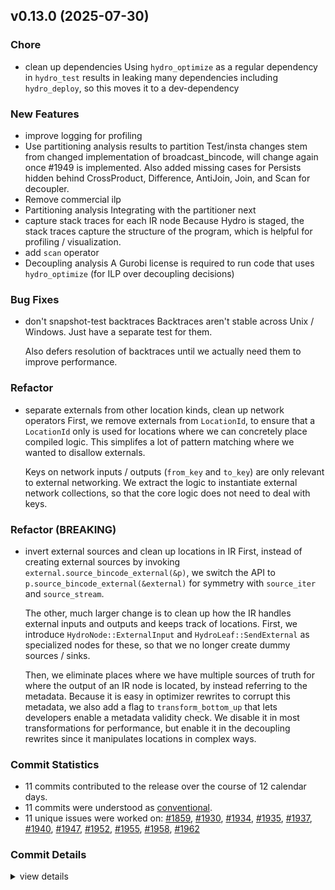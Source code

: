 

## v0.13.0 (2025-07-30)

### Chore

 - <csr-id-edab6c2b94b08ff2204411409e840fcc43112609/> clean up dependencies
   Using `hydro_optimize` as a regular dependency in `hydro_test` results
   in leaking many dependencies including `hydro_deploy`, so this moves it
   to a dev-dependency

### New Features

 - <csr-id-0e6403cc21c89ae397828a84b4908204c9f4dba5/> improve logging for profiling
 - <csr-id-173d9c0f1cc955f2a478195bcf3de0b055284008/> Use partitioning analysis results to partition
   Test/insta changes stem from changed implementation of
   broadcast_bincode, will change again once #1949 is implemented.
   Also added missing cases for Persists hidden behind CrossProduct,
   Difference, AntiJoin, Join, and Scan for decoupler.
 - <csr-id-dfaf51776923485e73a52b01c36ebb06d2cc6957/> Remove commercial ilp
 - <csr-id-3b013ac3520a984cd5faf882b78f1c2dfd4f12eb/> Partitioning analysis
   Integrating with the partitioner next
 - <csr-id-d44b225f697f8d7ccdf80b0d5dc2afdea1955324/> capture stack traces for each IR node
   Because Hydro is staged, the stack traces capture the structure of the
   program, which is helpful for profiling / visualization.
 - <csr-id-c4b9590552d7e05b352a0d4a215f1bbf274ccc61/> add `scan` operator
 - <csr-id-99a8f1dfdde087578f25c19e502ad13e1d98a394/> Decoupling analysis
   A Gurobi license is required to run code that uses `hydro_optimize` (for ILP over decoupling decisions)

### Bug Fixes

 - <csr-id-739b622f7a6ee3e58289863519419bd925c1e788/> don't snapshot-test backtraces
   Backtraces aren't stable across Unix / Windows. Just have a separate
   test for them.
   
   Also defers resolution of backtraces until we actually need them to
   improve performance.

### Refactor

 - <csr-id-22a7d0d9a057356a4a01ccdad6febc8aa229d325/> separate externals from other location kinds, clean up network operators
   First, we remove externals from `LocationId`, to ensure that a
   `LocationId` only is used for locations where we can concretely place
   compiled logic. This simplifes a lot of pattern matching where we wanted
   to disallow externals.
   
   Keys on network inputs / outputs (`from_key` and `to_key`) are only
   relevant to external networking. We extract the logic to instantiate
   external network collections, so that the core logic does not need to
   deal with keys.

### Refactor (BREAKING)

 - <csr-id-fb016b017a42df95286cb2236ef987ea68be9ea7/> invert external sources and clean up locations in IR
   First, instead of creating external sources by invoking
   `external.source_bincode_external(&p)`, we switch the API to
   `p.source_bincode_external(&external)` for symmetry with `source_iter`
   and `source_stream`.
   
   The other, much larger change is to clean up how the IR handles external
   inputs and outputs and keeps track of locations. First, we introduce
   `HydroNode::ExternalInput` and `HydroLeaf::SendExternal` as specialized
   nodes for these, so that we no longer create dummy sources / sinks.
   
   Then, we eliminate places where we have multiple sources of truth for
   where the output of an IR node is located, by instead referring to the
   metadata. Because it is easy in optimizer rewrites to corrupt this
   metadata, we also add a flag to `transform_bottom_up` that lets
   developers enable a metadata validity check. We disable it in most
   transformations for performance, but enable it in the decoupling
   rewrites since it manipulates locations in complex ways.

### Commit Statistics

<csr-read-only-do-not-edit/>

 - 11 commits contributed to the release over the course of 12 calendar days.
 - 11 commits were understood as [conventional](https://www.conventionalcommits.org).
 - 11 unique issues were worked on: [#1859](https://github.com/hydro-project/hydro/issues/1859), [#1930](https://github.com/hydro-project/hydro/issues/1930), [#1934](https://github.com/hydro-project/hydro/issues/1934), [#1935](https://github.com/hydro-project/hydro/issues/1935), [#1937](https://github.com/hydro-project/hydro/issues/1937), [#1940](https://github.com/hydro-project/hydro/issues/1940), [#1947](https://github.com/hydro-project/hydro/issues/1947), [#1952](https://github.com/hydro-project/hydro/issues/1952), [#1955](https://github.com/hydro-project/hydro/issues/1955), [#1958](https://github.com/hydro-project/hydro/issues/1958), [#1962](https://github.com/hydro-project/hydro/issues/1962)

### Commit Details

<csr-read-only-do-not-edit/>

<details><summary>view details</summary>

 * **[#1859](https://github.com/hydro-project/hydro/issues/1859)**
    - Decoupling analysis ([`99a8f1d`](https://github.com/hydro-project/hydro/commit/99a8f1dfdde087578f25c19e502ad13e1d98a394))
 * **[#1930](https://github.com/hydro-project/hydro/issues/1930)**
    - Add `scan` operator ([`c4b9590`](https://github.com/hydro-project/hydro/commit/c4b9590552d7e05b352a0d4a215f1bbf274ccc61))
 * **[#1934](https://github.com/hydro-project/hydro/issues/1934)**
    - Clean up dependencies ([`edab6c2`](https://github.com/hydro-project/hydro/commit/edab6c2b94b08ff2204411409e840fcc43112609))
 * **[#1935](https://github.com/hydro-project/hydro/issues/1935)**
    - Partitioning analysis ([`3b013ac`](https://github.com/hydro-project/hydro/commit/3b013ac3520a984cd5faf882b78f1c2dfd4f12eb))
 * **[#1937](https://github.com/hydro-project/hydro/issues/1937)**
    - Capture stack traces for each IR node ([`d44b225`](https://github.com/hydro-project/hydro/commit/d44b225f697f8d7ccdf80b0d5dc2afdea1955324))
 * **[#1940](https://github.com/hydro-project/hydro/issues/1940)**
    - Remove commercial ilp ([`dfaf517`](https://github.com/hydro-project/hydro/commit/dfaf51776923485e73a52b01c36ebb06d2cc6957))
 * **[#1947](https://github.com/hydro-project/hydro/issues/1947)**
    - Don't snapshot-test backtraces ([`739b622`](https://github.com/hydro-project/hydro/commit/739b622f7a6ee3e58289863519419bd925c1e788))
 * **[#1952](https://github.com/hydro-project/hydro/issues/1952)**
    - Use partitioning analysis results to partition ([`173d9c0`](https://github.com/hydro-project/hydro/commit/173d9c0f1cc955f2a478195bcf3de0b055284008))
 * **[#1955](https://github.com/hydro-project/hydro/issues/1955)**
    - Improve logging for profiling ([`0e6403c`](https://github.com/hydro-project/hydro/commit/0e6403cc21c89ae397828a84b4908204c9f4dba5))
 * **[#1958](https://github.com/hydro-project/hydro/issues/1958)**
    - Invert external sources and clean up locations in IR ([`fb016b0`](https://github.com/hydro-project/hydro/commit/fb016b017a42df95286cb2236ef987ea68be9ea7))
 * **[#1962](https://github.com/hydro-project/hydro/issues/1962)**
    - Separate externals from other location kinds, clean up network operators ([`22a7d0d`](https://github.com/hydro-project/hydro/commit/22a7d0d9a057356a4a01ccdad6febc8aa229d325))
</details>

